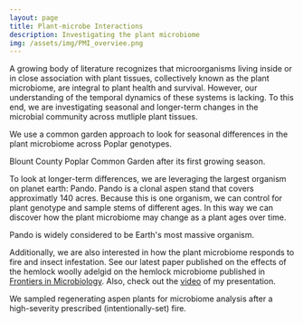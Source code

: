 ```yaml
---
layout: page
title: Plant-microbe Interactions
description: Investigating the plant microbiome
img: /assets/img/PMI_overviee.png
---
```


A growing body of literature recognizes that microorganisms living inside or in close association with plant tissues, collectively known as the plant microbiome, are integral to plant health and survival. However, our understanding of the temporal dynamics of these systems is lacking. To this end, we are investigating seasonal and longer-term changes in the microbial community across mutliple plant tissues.

We use a common garden approach to look for seasonal differences in the plant microbiome across Poplar genotypes.

<img class="col one left" src="{{ site.baseurl }}/assets/img/BC_young.png" alt="" title="First Season at Blount County"/>
<div class="col three caption">
    Blount County Poplar Common Garden after its first growing season.
</div>

To look at longer-term differences, we are leveraging the largest organism on planet earth: Pando. Pando is a clonal aspen stand that covers approximatly 140 acres. Because this is one organism, we can control for plant genotype and sample stems of different ages. In this way we can discover how the plant microbiome may change as a plant ages over time.

<img class="col three left" src="{{ site.baseurl }}/assets/img/IMG_2411.jpg" alt="" title="Pando"/>
<div class="col three caption">
    Pando is widely considered to be Earth's most massive organism.
</div>

Additionally, we are also interested in how the plant microbiome responds to fire and insect infestation. See our latest paper published on the effects of the hemlock woolly adelgid on the hemlock microbiome published in  <a href="https://www.frontiersin.org/articles/10.3389/fmicb.2020.01528/full"> Frontiers in Microbiology</a>. Also, check out the <a href="https://www.youtube.com/watch?v=wTw79MD5x6Y"> video</a> of my presentation.

<img class="col three left" src="{{ site.baseurl }}/assets/img/IMG_2433.JPG" alt="" title="Regenerating aspen plants"/>
<div class="col three caption">
    We sampled regenerating aspen plants for microbiome analysis after a high-severity prescribed (intentionally-set) fire.
</div>


